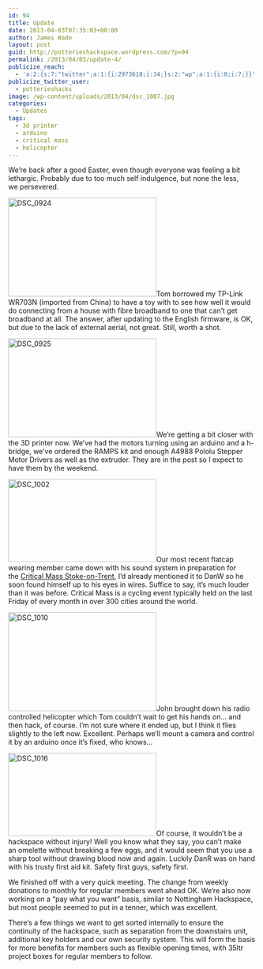 ```yaml
---
id: 94
title: Update
date: 2013-04-03T07:35:03+00:00
author: James Wade
layout: post
guid: http://potterieshackspace.wordpress.com/?p=94
permalink: /2013/04/03/update-4/
publicize_reach:
  - 'a:2:{s:7:"twitter";a:1:{i:2973618;i:34;}s:2:"wp";a:1:{i:0;i:7;}}'
publicize_twitter_user:
  - potterieshacks
image: /wp-content/uploads/2013/04/dsc_1007.jpg
categories:
  - Updates
tags:
  - 3d printer
  - arduino
  - critical mass
  - helicopter
---
```

We&#8217;re back after a good Easter, even though everyone was feeling a bit lethargic. Probably due to too much self indulgence, but none the less, we persevered.

[<img class="alignleft" alt="DSC_0924" src="/wp-content/uploads/2013/04/dsc_0924.jpg?w=300" width="300" height="200" />](/wp-content/uploads/2013/04/dsc_0924.jpg)Tom borrowed my TP-Link WR703N (imported from China) to have a toy with to see how well it would do connecting from a house with fibre broadband to one that can&#8217;t get broadband at all. The answer, after updating to the English firmware, is OK, but due to the lack of external aerial, not great. Still, worth a shot.

[<img class="size-medium wp-image-146 alignleft" alt="DSC_0925" src="/wp-content/uploads/2013/04/dsc_0925.jpg?w=300" width="300" height="200" srcset="/wp-content/uploads/2013/04/dsc_0925.jpg 3872w, /wp-content/uploads/2013/04/dsc_0925-300x200.jpg 300w, /wp-content/uploads/2013/04/dsc_0925-1024x685.jpg 1024w" sizes="(max-width: 300px) 100vw, 300px" />](/wp-content/uploads/2013/04/dsc_0925.jpg)We&#8217;re getting a bit closer with the 3D printer now. We&#8217;ve had the motors turning using an arduino and a h-bridge, we&#8217;ve ordered the RAMPS kit and enough A4988 Pololu Stepper Motor Drivers as well as the extruder. They are in the post so I expect to have them by the weekend.

[<img class="size-medium wp-image-148 alignleft" alt="DSC_1002" src="/wp-content/uploads/2013/04/dsc_1002.jpg?w=300" width="300" height="168" srcset="/wp-content/uploads/2013/04/dsc_1002.jpg 3840w, /wp-content/uploads/2013/04/dsc_1002-300x168.jpg 300w, /wp-content/uploads/2013/04/dsc_1002-1024x576.jpg 1024w" sizes="(max-width: 300px) 100vw, 300px" />](/wp-content/uploads/2013/04/dsc_1002.jpg)Our most recent flatcap wearing member came down with his sound system in preparation for the [Critical Mass Stoke-on-Trent](http://www.facebook.com/groups/criticalmass.stokeontrent), I&#8217;d already mentioned it to DanW so he soon found himself up to his eyes in wires. Suffice to say, it&#8217;s much louder than it was before. Critical Mass is a cycling event typically held on the last Friday of every month in over 300 cities around the world.

<span class="embed-youtube" style="text-align:center; display: block;"></span> 

[<img class="size-medium wp-image-155 alignleft" alt="DSC_1010" src="/wp-content/uploads/2013/04/dsc_1010.jpg?w=300" width="300" height="200" srcset="/wp-content/uploads/2013/04/dsc_1010.jpg 3872w, /wp-content/uploads/2013/04/dsc_1010-300x200.jpg 300w, /wp-content/uploads/2013/04/dsc_1010-1024x685.jpg 1024w" sizes="(max-width: 300px) 100vw, 300px" />](/wp-content/uploads/2013/04/dsc_1010.jpg)John brought down his radio controlled helicopter which Tom couldn&#8217;t wait to get his hands on&#8230; and then hack, of course. I&#8217;m not sure where it ended up, but I think it flies slightly to the left now. Excellent. Perhaps we&#8217;ll mount a camera and control it by an arduino once it&#8217;s fixed, who knows&#8230;

<span class="embed-youtube" style="text-align:center; display: block;"></span> 

[<img class="size-medium wp-image-160 alignleft" alt="DSC_1016" src="/wp-content/uploads/2013/04/dsc_1016.jpg?w=300" width="300" height="168" srcset="/wp-content/uploads/2013/04/dsc_1016.jpg 3840w, /wp-content/uploads/2013/04/dsc_1016-300x168.jpg 300w, /wp-content/uploads/2013/04/dsc_1016-1024x576.jpg 1024w" sizes="(max-width: 300px) 100vw, 300px" />](/wp-content/uploads/2013/04/dsc_1016.jpg)Of course, it wouldn&#8217;t be a hackspace without injury! Well you know what they say, you can&#8217;t make an omelette without breaking a few eggs, and it would seem that you use a sharp tool without drawing blood now and again. Luckily DanR was on hand with his trusty first aid kit. Safety first guys, safety first.

We finished off with a very quick meeting. The change from weekly donations to monthly for regular members went ahead OK. We&#8217;re also now working on a &#8220;pay what you want&#8221; basis, similar to Nottingham Hackspace, but most people seemed to put in a tenner, which was excellent.

There&#8217;s a few things we want to get sorted internally to ensure the continuity of the hackspace, such as separation from the downstairs unit, additional key holders and our own security system. This will form the basis for more benefits for members such as flexible opening times, with 35ltr project boxes for regular members to follow.